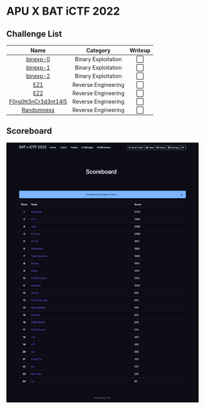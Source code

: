 # APU X BAT iCTF 2022

## Challenge List
| Name                                            | Category          | Writeup |
|:-----------------------------------------------:|:-----------------:|:--------:|
| [binexp-0](pwn/binexp-0) | Binary Exploitation  | ⬜ |
| [binexp-1](pwn/binexp-1) | Binary Exploitation  | ⬜ |
| [binexp-2](pwn/binexp-2) | Binary Exploitation  | ⬜ |
| [EZ1](rev/EZ1)           | Reverse Engineering  | ⬜ |
| [EZ2](rev/EZ2)           | Reverse Engineering  | ⬜ |
| [F0rg0tt3nCr3d3nt14l5](rev/F0rg0tt3nCr3d3nt14l5)| Reverse Engineering | ⬜ |
| [Randomness](rev/Randomness)                    | Reverse Engineering | ⬜ |

## Scoreboard
![Scoreboard](./Scoreboard.png)
